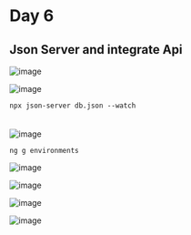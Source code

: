 <h1>Day 6 </h1>
<h2>Json Server and integrate Api</h2>

![image](https://github.com/user-attachments/assets/f59a12f2-d961-498b-96c4-6f0fa5de3b9f)

![image](https://github.com/user-attachments/assets/5a0d4c05-a65b-41a9-bd57-e4fe0ec99d59)

<code>npx json-server db.json --watch</code> <br><br><br>
![image](https://github.com/user-attachments/assets/e7d99a7c-1504-4298-9459-6b4abe9ee24c)

<code>ng g environments</code>

![image](https://github.com/user-attachments/assets/e8573868-9886-4888-a01b-14f6606711ca)

![image](https://github.com/user-attachments/assets/36b6f9cd-82e5-41a3-9881-65d660fdfada)

![image](https://github.com/user-attachments/assets/6567cf5c-fb62-455e-b469-e0e47edc5ac7)

![image](https://github.com/user-attachments/assets/46602de4-0484-49b2-8384-73324bdec63f)
